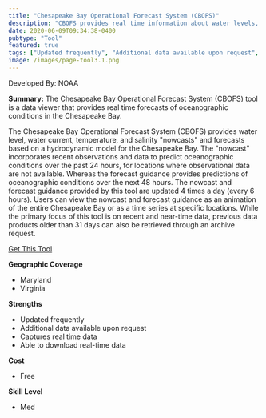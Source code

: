 ```yaml
---
title: "Chesapeake Bay Operational Forecast System (CBOFS)"
description: "CBOFS provides real time information about water levels, wind, water temperature, salinity, and currents."
date: 2020-06-09T09:34:38-0400
pubtype: "Tool"
featured: true
tags: ["Updated frequently", "Additional data available upon request", "Captures real time data", "Able to download real-time data"]
image: /images/page-tool3.1.png
---
```

Developed By: NOAA

**Summary:** The Chesapeake Bay Operational Forecast System (CBOFS) tool is a data viewer that provides real time forecasts of oceanographic conditions in the Chesapeake Bay. 

The Chesapeake Bay Operational Forecast System (CBOFS) provides water level, water current, temperature, and salinity "nowcasts" and forecasts based on a hydrodynamic model for the Chesapeake Bay. The "nowcast" incorporates recent observations and data to predict oceanographic conditions over the past 24 hours, for locations where observational data are not available. Whereas the forecast guidance provides predictions of oceanographic conditions over the next 48 hours. The nowcast and forecast guidance provided by this tool are updated 4 times a day (every 6 hours). Users can view the nowcast and forecast guidance as an animation of the entire Chesapeake Bay or as a time series at specific locations. While the primary focus of this tool is on recent and near-time data, previous data products older than 31 days can also be retrieved through an archive request.

<a href="https://tidesandcurrents.noaa.gov/ofs/cbofs/cbofs.html" target="_blank">Get This Tool</a>

__**Geographic Coverage**__
-  Maryland
-  Virginia

__**Strengths**__
-  Updated frequently
-  Additional data available upon request
-  Captures real time data
-  Able to download real-time data

__**Cost**__
- Free

__**Skill Level**__
- Med
